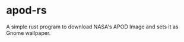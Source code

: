 apod-rs
=======


A simple rust program to download NASA's APOD Image and sets it as Gnome wallpaper.

